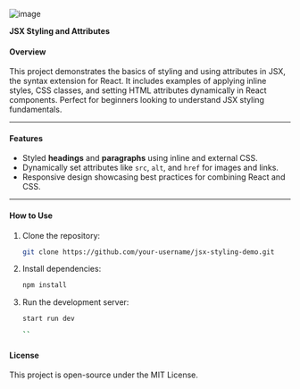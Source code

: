 ![image](https://github.com/user-attachments/assets/52d72834-51d3-4d73-9594-016e7ca198f0)

**JSX Styling and Attributes**

#### **Overview**

This project demonstrates the basics of styling and using attributes in JSX, the syntax extension for React. It includes examples of applying inline styles, CSS classes, and setting HTML attributes dynamically in React components. Perfect for beginners looking to understand JSX styling fundamentals.

----------

#### **Features**

-   Styled **headings** and **paragraphs** using inline and external CSS.
-   Dynamically set attributes like `src`, `alt`, and `href` for images and links.
-   Responsive design showcasing best practices for combining React and CSS.

----------

#### **How to Use**

1.  Clone the repository:
    
    ```bash
    git clone https://github.com/your-username/jsx-styling-demo.git
    
    ```
    
2.  Install dependencies:
    
    ```bash
    npm install
    
    ```
    
3.  Run the development server:
    
    ```bash
    start run dev
    
    ``

#### **License**

This project is open-source under the MIT License.


